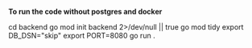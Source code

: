 **To run the code without postgres and docker**

cd backend
go mod init backend 2>/dev/null || true
go mod tidy
export DB_DSN="skip"
export PORT=8080
go run .
